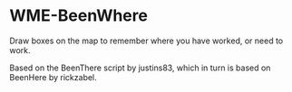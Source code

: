 # WME-BeenWhere
Draw boxes on the map to remember where you have worked, or need to work.

Based on the BeenThere script by justins83, which in turn is based on BeenHere by rickzabel.
